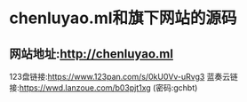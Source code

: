 # chenluyao.ml和旗下网站的源码
## 网站地址:http://chenluyao.ml
123盘链接:https://www.123pan.com/s/0kU0Vv-uRvg3
蓝奏云链接:https://wwd.lanzoue.com/b03pjt1xg (密码:gchbt)
